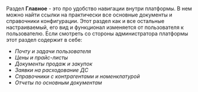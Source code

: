Раздел **Главное** - это про удобство навигации внутри платформы. В нем можно найти ссылки на практически все основные документы и справочники конфигурации. 
Этот раздел как и все остальные настраиваемый, его вид и функционал изменяется от пользователя к пользователю. Если смотреть со стороны администратора платформы этот раздел содержит в себе:
- *Почту и задачи пользователя*
- *Цены и прайс-листы*
- *Документы продаж и закупок*
- *Заявки на расходование ДС* 
- *Справочники с контрагентами и номенклатурой*
- *Отчеты по основным документам*